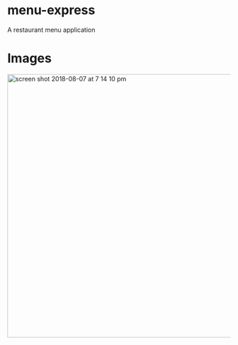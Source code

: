 # menu-express
A restaurant menu application

# Images
<img width="596" alt="screen shot 2018-08-07 at 7 14 10 pm" src="https://user-images.githubusercontent.com/33184801/43845756-9effc6fa-9b24-11e8-9a75-9f4e57178d56.png">
